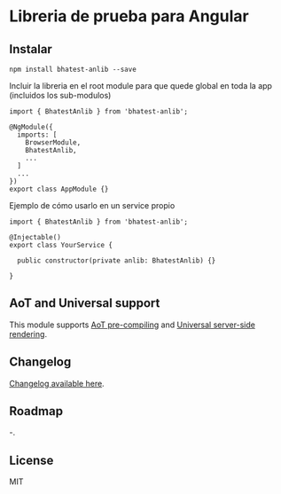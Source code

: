 # Libreria de prueba para Angular

## Instalar

```
npm install bhatest-anlib --save
```

Incluir la libreria en el root module para que quede global en toda la app (incluidos los sub-modulos)

```
import { BhatestAnlib } from 'bhatest-anlib';

@NgModule({
  imports: [
    BrowserModule,
    BhatestAnlib,
    ...
  ]
  ...
})
export class AppModule {}
```

Ejemplo de cómo usarlo en un service propio

```
import { BhatestAnlib } from 'bhatest-anlib';

@Injectable()
export class YourService {

  public constructor(private anlib: BhatestAnlib) {}

}
```


## AoT and Universal support

This module supports [AoT pre-compiling](https://angular.io/docs/ts/latest/cookbook/aot-compiler.html)
and [Universal server-side rendering](https://github.com/angular/universal).

## Changelog

[Changelog available here](https://github.com/brianpr/bhatest-anlib.git/blob/master/CHANGELOG.md).

## Roadmap

-.

## License

MIT
